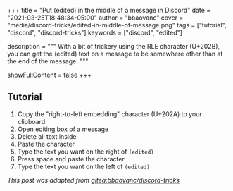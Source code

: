 +++
title = "Put (edited) in the middle of a message in Discord"
date = "2021-03-25T18:48:34-05:00"
author = "bbaovanc"
cover = "media/discord-tricks/edited-in-middle-of-message.png"
tags = ["tutorial", "discord", "discord-tricks"]
keywords = ["discord", "edited"]

description = """
With a bit of trickery using the RLE character (U+202B), you can get the
(edited) text on a message to be somewhere other than at the end of the message.
"""

showFullContent = false
+++

## Tutorial

1. Copy the "right-to-left embedding" character (U+202A) to your clipboard.
2. Open editing box of a message
3. Delete all text inside
4. Paste the character
5. Type the text you want on the right of `(edited)`
6. Press space and paste the character
7. Type the text you want on the left of `(edited)`

*This post was adapted from [gitea:bbaovanc/discord-tricks][1]*

[1]: https://git.bbaovanc.com/bbaovanc/discord-tricks
